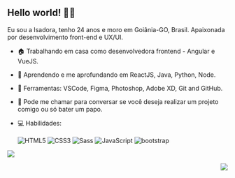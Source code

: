 ## Hello world! :woman_technologist:

Eu sou a Isadora, tenho 24 anos e moro em Goiânia-GO, Brasil. Apaixonada por desenvolvimento front-end e UX/UI.

- :house: Trabalhando em casa como desenvolvedora frontend - Angular e VueJS.
- :rocket: Aprendendo e me aprofundando em ReactJS, Java, Python, Node.
- :wrench: Ferramentas: VSCode, Figma, Photoshop, Adobe XD, Git and GitHub.
- :speech_balloon: Pode me chamar para conversar se você deseja realizar um projeto comigo ou só bater um papo.


- :computer: Habilidades: <br><br>
![HTML5](https://img.shields.io/badge/html%205-grey?style=for-the-badge&logo=html5&logoColor=white&labelColor=9573BF)
![CSS3](https://img.shields.io/badge/css%203-grey?style=for-the-badge&logo=css3&logoColor=white&labelColor=9573BF)
![Sass](https://img.shields.io/badge/sass-grey?style=for-the-badge&logo=sass&logoColor=white&labelColor=9573BF)
![JavaScript](https://img.shields.io/badge/-JavaScript-grey?style=for-the-badge&logo=javascript&logoColor=white&labelColor=9573BF)
![bootstrap](https://img.shields.io/badge/-bootstrap-grey?style=for-the-badge&logo=bootstrap&logoColor=white&labelColor=9573BF)

![](https://readme-typing-svg.herokuapp.com?font=Montserrat&color=9573BF&lines=I'm+just+a+Front-end+lover;I'm+just+a+UX%2FUI+lover;I'm+just+a+🦄)

<p align="right">
   <a href="https://www.linkedin.com/in/isadora-almeida-53b871171" alt="Linkedin">
  <img src="https://img.shields.io/badge/-Linkedin-0e76a8?style=for-the-badge&logo=Linkedin&logoColor=white&link=https://www.linkedin.com/in/isadora-almeida-53b871171" /></a>
</p>  
<!--
**IsadoraAlmeida/IsadoraAlmeida** is a ✨ _special_ ✨ repository because its `README.md` (this file) appears on your GitHub profile.

Here are some ideas to get you started:

- 🔭 I’m currently working on ...
- 🌱 I’m currently learning ...
- 👯 I’m looking to collaborate on ...
- 🤔 I’m looking for help with ...
- 💬 Ask me about ...
- 📫 How to reach me: ...
- 😄 Pronouns: ...
- ⚡ Fun fact: ...

## :unicorn: Hi, I'm Isadora

![](https://readme-typing-svg.herokuapp.com?font=Montserrat&color=9573BF&lines=I'm+just+a+Front-end+lover;I'm+just+a+UX%2FUI+lover;I'm+just+a+🦄)
<h1 align="center">Hi 👋, I'm Isadora</h1>
<h3 align="center">A frontend developer from Brazil</h3>

<p align="left"> <img src="https://komarev.com/ghpvc/?username=IsadoraAlmeida&label=Profile%20views&color=0e75b6&style=flat" alt="isadoraalmeida" /> </p>

![Anurag's GitHub stats](https://github-readme-stats.vercel.app/api?username=IsadoraAlmeida&theme=tokyonight&show_icons=true&hide_border=true)
-->
